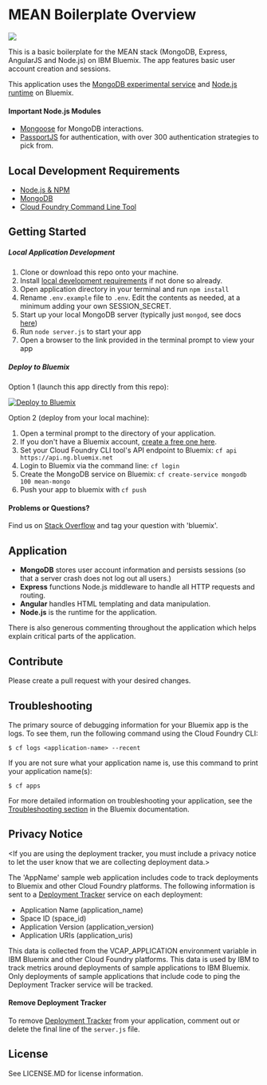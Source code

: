 # MEAN Boilerplate Overview

<img src="https://dl.dropboxusercontent.com/s/vd367cadrk97zjg/MEAN%20Logo.jpg">

This is a basic boilerplate for the MEAN stack (MongoDB, Express, AngularJS and Node.js) on IBM Bluemix. The app features basic user account creation and sessions.

This application uses the [MongoDB experimental service](https://www.ng.bluemix.net/docs/#services/MongoDB/index.html#MongoDB) and [Node.js runtime](https://www.ng.bluemix.net/docs/starters/nodejs/index.html) on Bluemix.

#### Important Node.js Modules
- [Mongoose](https://github.com/Automattic/mongoose) for MongoDB interactions.
- [PassportJS](http://passportjs.org) for authentication, with over 300 authentication strategies to pick from.

## Local Development Requirements
- [Node.js & NPM](https://nodejs.org/en/download/)
- [MongoDB](https://www.mongodb.org)
- [Cloud Foundry Command Line Tool](https://docs.cloudfoundry.org/devguide/installcf/)

## Getting Started
##### Local Application Development
1. Clone or download this repo onto your machine.
2. Install [local development requirements](#local-development-requirements) if not done so already.
3. Open application directory in your terminal and run `npm install`
4. Rename `.env.example` file to `.env`.  Edit the contents as needed, at a minimum adding your own SESSION_SECRET.
5. Start up your local MongoDB server (typically just `mongod`, see docs [here](https://docs.mongodb.org/getting-started/shell/installation/))
6. Run `node server.js` to start your app
7. Open a browser to the link provided in the terminal prompt to view your app

##### Deploy to Bluemix

Option 1 (launch this app directly from this repo):

[![Deploy to Bluemix](https://bluemix.net/deploy/button.png)](https://bluemix.net/deploy?repository=https://github.com/IBM-Bluemix/Nodejs-MEAN-Stack)

Option 2 (deploy from your local machine):

1. Open a terminal prompt to the directory of your application.
2. If you don't have a Bluemix account, [create a free one here](https://console.ng.bluemix.net/registration/).
3. Set your Cloud Foundry CLI tool's API endpoint to Bluemix: `cf api https://api.ng.bluemix.net `
4. Login to Bluemix via the command line: `cf login`
5. Create the MongoDB service on Bluemix: `cf create-service mongodb 100 mean-mongo`
6. Push your app to bluemix with `cf push`

#### Problems or Questions?
Find us on [Stack Overflow](https://stackoverflow.com/questions/tagged/bluemix) and tag your question with 'bluemix'.

## Application
- **MongoDB** stores user account information and persists sessions (so that a server crash does not log out all users.)
- **Express** functions Node.js middleware to handle all HTTP requests and routing.
- **Angular** handles HTML templating and data manipulation.
- **Node.js** is the runtime for the application.

There is also generous commenting throughout the application which helps explain critical parts of the application.

## Contribute
Please create a pull request with your desired changes.

## Troubleshooting
The primary source of debugging information for your Bluemix app is the logs. To see them, run the following command using the Cloud Foundry CLI:

  ```
  $ cf logs <application-name> --recent
  ```

If you are not sure what your application name is, use this command to print your application name(s):

  ```
  $ cf apps
  ```

For more detailed information on troubleshooting your application, see the [Troubleshooting section](https://www.ng.bluemix.net/docs/troubleshoot/tr.html) in the Bluemix documentation.

## Privacy Notice
<If you are using the deployment tracker, you must include a privacy notice to let the user know that we are collecting deployment data.>

The 'AppName' sample web application includes code to track deployments to Bluemix and other Cloud Foundry platforms. The following information is sent to a [Deployment Tracker](https://github.com/cloudant-labs/deployment-tracker) service on each deployment:

* Application Name (application_name)
* Space ID (space_id)
* Application Version (application_version)
* Application URIs (application_uris)

This data is collected from the VCAP_APPLICATION environment variable in IBM Bluemix and other Cloud Foundry platforms. This data is used by IBM to track metrics around deployments of sample applications to IBM Bluemix. Only deployments of sample applications that include code to ping the Deployment Tracker service will be tracked.

#### Remove Deployment Tracker
To remove [Deployment Tracker](https://github.com/cloudant-labs/deployment-tracker) from your application, comment out or delete the final line of the `server.js` file.

## License
See LICENSE.MD for license information.
